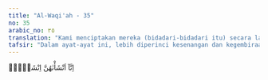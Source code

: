```yaml
---
title: "Al-Waqi'ah - 35"
no: 35
arabic_no: ٣٥
translation: "Kami menciptakan mereka (bidadari-bidadari itu) secara langsung,"
tafsir: "Dalam ayat-ayat ini, lebih diperinci kesenangan dan kegembiraan yang dinikmati oleh para penghuni surga tersebut ialah bahwa mereka akan duduk di atas kasur tebal berlapis-lapis, empuk dan halus yang isinya terbuat dari sutra, di atas ranjang kencana yang bertahtakan emas dan permata, dengan diciptakan pasangannya ialah bidadari-bidadari yang cantik jelita dan suci tak pernah haid dan hamil selama-lamanya, yang selalu dalam keadaan perawan sepanjang masa; bidadari-bidadari yang cantik jelita dan lemah gemulai itu berpakaian serba sutra yang halus dan sangat menarik, dengan hiasan gelang, kalung, dan anting-anting yang menambah kecantikannya yang asli, ditambah lagi dengan semerbak harum wanginya yang sangat menggiurkan."
---
```

اِنَّآ اَنْشَأْنٰهُنَّ اِنْشَاۤءًۙ  